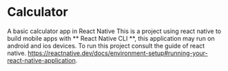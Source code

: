 # Calculator
A basic calculator app in React Native
This is a project using react native to build mobile apps with ** React Native CLI **, this application may run on android and ios devices.
To run this project consult the guide of react native. https://reactnative.dev/docs/environment-setup#running-your-react-native-application.
 
